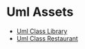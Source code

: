 # Uml Assets 
- [Uml Class Library](uml-class-library.png)
- [Uml Class Restaurant](uml-class-restaurant.png)